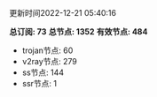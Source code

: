 更新时间2022-12-21 05:40:16

**总订阅: 73**
**总节点: 1352**
**有效节点: 484**
- trojan节点: 60
- v2ray节点: 279
- ss节点: 144
- ssr节点: 1
